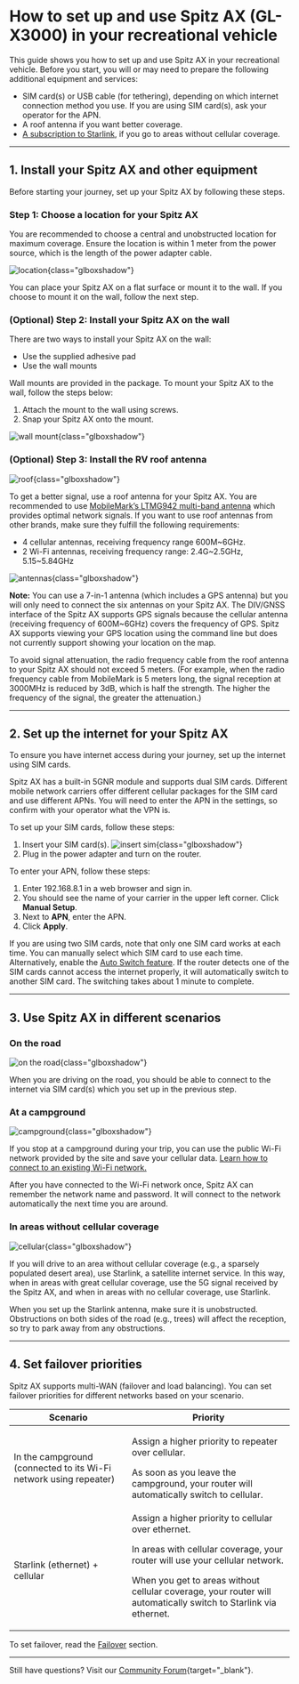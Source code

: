 # How to set up and use Spitz AX (GL-X3000) in your recreational vehicle

This guide shows you how to set up and use Spitz AX in your recreational vehicle. Before you start, you will or may need to prepare the following additional equipment and services: 

- SIM card(s) or USB cable (for tethering), depending on which internet connection method you use. If you are using SIM card(s), ask your operator for the APN. 
- A roof antenna if you want better coverage. 
- [A subscription to Starlink](https://www.starlink.com/roam), if you go to areas without cellular coverage. 

---

## 1. Install your Spitz AX and other equipment

Before starting your journey, set up your Spitz AX by following these steps.

### Step 1: Choose a location for your Spitz AX 

You are recommended to choose a central and unobstructed location for maximum coverage. Ensure the location is within 1 meter from the power source, which is the length of the power adapter cable. 

![location](https://static.gl-inet.com/docs/router/en/4/tutorials/set_up_and_use_in_recreational_vehicle/x3000-with-power-source.jpg){class="glboxshadow"}

You can place your Spitz AX on a flat surface or mount it to the wall. If you choose to mount it on the wall, follow the next step. 

### (Optional) Step 2: Install your Spitz AX on the wall 

There are two ways to install your Spitz AX on the wall:
- Use the supplied adhesive pad
- Use the wall mounts

Wall mounts are provided in the package. To mount your Spitz AX to the wall, follow the steps below:

1.	Attach the mount to the wall using screws.
2.	Snap your Spitz AX onto the mount. 

![wall mount](https://static.gl-inet.com/docs/router/en/4/tutorials/set_up_and_use_in_recreational_vehicle/x3000-with-screws.jpg){class="glboxshadow"}

### (Optional) Step 3: Install the RV roof antenna

![roof](https://static.gl-inet.com/docs/router/en/4/tutorials/set_up_and_use_in_recreational_vehicle/x3000-with-roof-antenna.jpg){class="glboxshadow"}

To get a better signal, use a roof antenna for your Spitz AX. You are recommended to use [MobileMark’s LTMG942 multi-band antenna](https://www.mobilemark.com/product/ltmg942-4xlte-2xwifi-gnss/) which provides optimal network signals. If you want to use roof antennas from other brands, make sure they fulfill the following requirements: 

- 4 cellular antennas, receiving frequency range 600M~6GHz.
- 2 Wi-Fi antennas, receiving frequency range: 2.4G~2.5GHz, 5.15~5.84GHz

![antennas](https://static.gl-inet.com/docs/router/en/4/tutorials/set_up_and_use_in_recreational_vehicle/x3000-with-six-antennas.jpg){class="glboxshadow"}

**Note:** You can use a 7-in-1 antenna (which includes a GPS antenna) but you will only need to connect the six antennas on your Spitz AX. The DIV/GNSS interface of the Spitz AX supports GPS signals because the cellular antenna (receiving frequency of 600M~6GHz) covers the frequency of GPS. Spitz AX supports viewing your GPS location using the command line but does not currently support showing your location on the map.

To avoid signal attenuation, the radio frequency cable from the roof antenna to your Spitz AX should not exceed 5 meters. (For example, when the radio frequency cable from MobileMark is 5 meters long, the signal reception at 3000MHz is reduced by 3dB, which is half the strength. The higher the frequency of the signal, the greater the attenuation.)

---

## 2. Set up the internet for your Spitz AX 

To ensure you have internet access during your journey, set up the internet using SIM cards. 

Spitz AX has a built-in 5GNR module and supports dual SIM cards. Different mobile network carriers offer different cellular packages for the SIM card and use different APNs. You will need to enter the APN in the settings, so confirm with your operator what the VPN is. 

To set up your SIM cards, follow these steps: 

1. Insert your SIM card(s). 
![insert sim](https://static.gl-inet.com/docs/router/en/4/tutorials/set_up_and_use_in_recreational_vehicle/x3000-with-sim-card.jpg){class="glboxshadow"}
2. Plug in the power adapter and turn on the router. 

To enter your APN, follow these steps: 

1. Enter 192.168.8.1 in a web browser and sign in. 
2. You should see the name of your carrier in the upper left corner. Click **Manual Setup**.
3. Next to **APN**, enter the APN. 
4. Click **Apply**. 

If you are using two SIM cards, note that only one SIM card works at each time. You can manually select which SIM card to use each time. Alternatively, enable the [Auto Switch feature](https://docs.gl-inet.com/router/en/4/interface_guide/internet_cellular/#setup-for-dual-sim-models). If the router detects one of the SIM cards cannot access the internet properly, it will automatically switch to another SIM card. The switching takes about 1 minute to complete. 

---

## 3. Use Spitz AX in different scenarios

### On the road

![on the road](https://static.gl-inet.com/docs/router/en/4/tutorials/set_up_and_use_in_recreational_vehicle/rv-connectivity_scene_rv-antennas.png){class="glboxshadow"}

When you are driving on the road, you should be able to connect to the internet via SIM card(s) which you set up in the previous step.

### At a campground

![campground](https://static.gl-inet.com/docs/router/en/4/tutorials/set_up_and_use_in_recreational_vehicle/rv-connectivity_scene_repeater.png){class="glboxshadow"}

If you stop at a campground during your trip, you can use the public Wi-Fi network provided by the site and save your cellular data. [Learn how to connect to an existing Wi-Fi network.](https://docs.gl-inet.com/router/en/4/interface_guide/internet_repeater/) 

After you have connected to the Wi-Fi network once, Spitz AX can remember the network name and password. It will connect to the network automatically the next time you are around.

### In areas without cellular coverage

![cellular](https://static.gl-inet.com/docs/router/en/4/tutorials/set_up_and_use_in_recreational_vehicle/rv-connectivity_scene_starlink.png){class="glboxshadow"}

If you will drive to an area without cellular coverage (e.g., a sparsely populated desert area), use Starlink, a satellite internet service. In this way, when in areas with great cellular coverage, use the 5G signal received by the Spitz AX, and when in areas with no cellular coverage, use Starlink.

When you set up the Starlink antenna, make sure it is unobstructed. Obstructions on both sides of the road (e.g., trees) will affect the reception, so try to park away from any obstructions. 

---

## 4. Set failover priorities 
Spitz AX supports multi-WAN (failover and load balancing). You can set failover priorities for different networks based on your scenario. 

| Scenario| Priority |
| --------| ------- |
| In the campground (connected to its Wi-Fi network using repeater)    | <p> Assign a higher priority to repeater over cellular.</p> <p>As soon as you leave the campground, your router will automatically switch to cellular.</p>|
| Starlink (ethernet) + cellular | Assign a higher priority to cellular over ethernet. <p>In areas with cellular coverage, your router will use your cellular network.</p> <p>When you get to areas without cellular coverage, your router will automatically switch to Starlink via ethernet.</p>|

To set failover, read the [Failover](https://docs.gl-inet.com/router/en/4/interface_guide/multi-wan/) section.


---

Still have questions? Visit our [Community Forum](https://forum.gl-inet.com){target="_blank"}.

